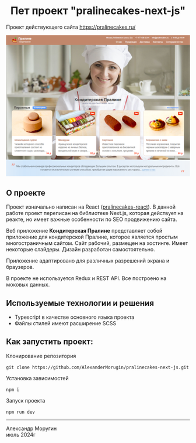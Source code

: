 <h1 align="center">Пет проект "pralinecakes-next-js"</h1>

Проект действующего сайта https://pralinecakes.ru/

![Pralinecakes Demo](/1.png)

## О проекте

Проект изначально написан на React ([pralinecakes-react](https://github.com/AlexanderMorugin/pralinecakes-react)). В данной работе проект переписан на библиотеке Next.js, которая действует на реакте, но имеет важные особенности по SEO продвижению сайта.

Веб приложение **Кондитерская Пралине** представляет собой приложение для кондитерской Пралине, которое является простым многостраничным сайтом. Сайт рабочий, размещен на хостинге. Имеет некоторые слайдеры. Дизайн разработан самостоятельно.

Приложение адаптировано для различных разрешений экрана и браузеров.

В проекте не используется Redux и REST API. Все построено на моковых данных.

## Используемые технологии и решения

- Typescript в качестве основного языка проекта
- Файлы стилей имеют расширение SCSS

## Как запустить проект:

Клонирование репозитория

```
git clone https://github.com/AlexanderMorugin/pralinecakes-next-js.git
```

Установка зависимостей

```
npm i
```

Запуск проекта

```
npm run dev
```

---

Александр Моругин\
июль 2024г
